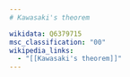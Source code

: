 ```yaml
---
# Kawasaki's theorem

wikidata: Q6379715
msc_classification: "00"
wikipedia_links:
  - "[[Kawasaki's theorem]]"
---
```

